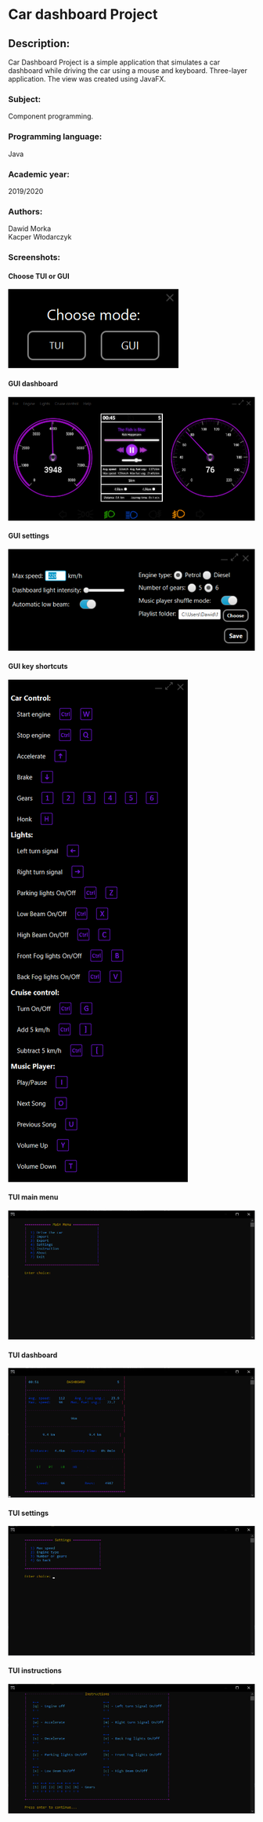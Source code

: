 # Car dashboard Project

## Description:
Car Dashboard Project is a simple application that simulates a car dashboard while driving the car using a mouse and keyboard. Three-layer application. The view was created using JavaFX.

### Subject:
Component programming.

### Programming language:
Java

### Academic year:
2019/2020

### Authors:
Dawid Morka\
Kacper Włodarczyk


### Screenshots:
#### Choose TUI or GUI
![Choose TUI or GUI](screenshots/tui_gui.png?raw=true)
#### GUI dashboard
![GUI dashboard](screenshots/gui_main.png?raw=true)
#### GUI settings
![GUI settings](screenshots/gui_settings.png?raw=true)
#### GUI key shortcuts
![GUI key shortcuts](screenshots/gui_key_shortcuts.png?raw=true)
#### TUI main menu
![TUI main menu](screenshots/tui_main.png?raw=true)
#### TUI dashboard
![TUI dashboard](screenshots/tui_dashboard.png?raw=true)
#### TUI settings
![TUI settings](screenshots/tui_settings.png?raw=true)
#### TUI instructions
![TUI instructions](screenshots/tui_intructions.png?raw=true)

